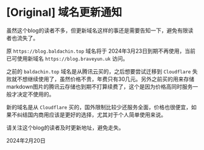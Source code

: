 # [Original] 域名更新通知


虽然这个blog的读者不多，但更新域名这样的事还是需要告知一下，避免有限读者也流失了。

原 `https://blog.baldachin.top` 域名将于 2024年3月23日到期不再使用，当前已可使用新域名 `https://blog.braveyun.uk` 访问。

之前的 `baldachin.top` 域名是从腾讯云买的，之后想要尝试迁移到 `Cloudflare` 失败就不想继续使用了，虽然价格不贵，年费只有30几元。另外之前买的用来存储markdown图片的腾讯云存储也到期不打算续费了，这个是因为价格高同时服务一般才决定不使用的。

新的域名是从 `Cloudflare` 买的，国外限制比较少还服务全面，价格也很便宜，如果不纠结国内商用应该是更好的选择，尤其对于个人简单使用来说。

请关注这个blog的读者及时更新地址，避免走失。



2024年2月20日

